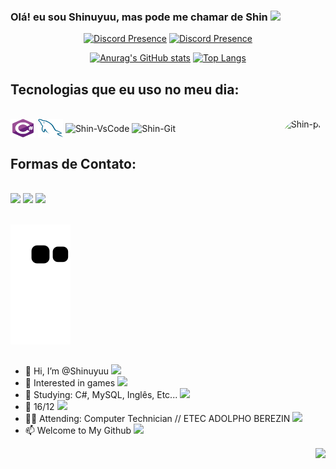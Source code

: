 ### Olá! eu sou Shinuyuu, mas pode me chamar de Shin <img src="https://media.tenor.com/llY4dBe08RkAAAAi/pikachu.gif" width="30px"> 
<div align="center">
  
  [![Discord Presence](https://lanyard.kyrie25.me/api/283679422815535104)](https://discord.com/users/283679422815535104)
 [![Discord Presence](https://lanyard.kyrie25.me/api/280882418674565121?theme=dark&bg=000000&hideDiscrim=true)](https://discord.com/users/280882418674565121)
 
  [![Anurag's GitHub stats](https://github-readme-stats.vercel.app/api?username=Shinuyuu&layout=compact&theme=great-gatsby&text_color=FFFFFF&title_color=FF0000)](https://github.com/anuraghazra/github-readme-stats)
[![Top Langs](https://github-readme-stats.vercel.app/api/top-langs/?username=Shinuyuu&layout=compact&theme=great-gatsby&text_color=FFFFFF&title_color=FF0000)](https://github.com/anuraghazra/github-readme-stats)
</div>

## Tecnologias que eu uso no meu dia:
<div style="display: inline_block"><br>
 <img align="center" alt="Shin-Csharp" height="30" width="40" src="https://raw.githubusercontent.com/devicons/devicon/master/icons/csharp/csharp-original.svg">
  <img align="center" alt="Shin-Mysql" height="30" width="40" src="https://raw.githubusercontent.com/devicons/devicon/master/icons/mysql/mysql-original.svg">
  <img align="center" alt="Shin-VsCode" height="30" width="40" src="https://cdn.jsdelivr.net/gh/devicons/devicon/icons/vscode/vscode-original.svg">
  <img align="center" alt="Shin-Git" height="30" width="40"  src="https://cdn.jsdelivr.net/gh/devicons/devicon/icons/git/git-original.svg">
   <img align="right" alt="Shin-pic" height="150" style="border-radius:50px;"
 src="https://media4.giphy.com/media/HHnQNw8ISxlhYkZIQR/giphy.gif?cid=ecf05e47clq9yrqvueim344ylwuc1fxzto90ry6o0648w5kc&ep=v1_gifs_search&rid=giphy.gif&ct=g">
</div>

## Formas de Contato:
<div style="display: inline_block"><br>
  <a href="https://instagram.com/shinuyuu_" target="_blank"><img src="https://img.shields.io/badge/-Instagram-%23E4405F?style=for-the-badge&logo=instagram&logoColor=white" target="_blank"></a>
  <a href = " "><img src="https://img.shields.io/badge/-Gmail-%23333?style=for-the-badge&logo=gmail&logoColor=white" target="_blank"></a>
  <a href = "https://discord.com/shinuyuu"><img src="https://img.shields.io/badge/Discord-7289DA?style=for-the-badge&logo=discord&logoColor=white" target="_blank"> </a>

  </div>

<br>
   
![Snake animation](https://github.com/victoriaflb/victoriaflb/blob/output/github-contribution-grid-snake.svg)  
  ##
- 👋 Hi, I’m @Shinuyuu <img src="https://media.tenor.com/TkRdt-ZtAgcAAAAi/tychq.gif" width="35px">
- 👀 Interested in games <img src="https://media.tenor.com/1iYwnjLuji0AAAAi/pikachu-minecraft.gif" width="35px">
- 🌱 Studying: C#, MySQL, Inglês, Etc... <img src="https://media.tenor.com/w6ihDzAILIMAAAAi/anime-meme.gif" width="35px">
- 💞️ 16/12 <img src="https://media.tenor.com/eR6Sd6ovSI0AAAAi/love-pikachu-pipoudark.gif" width="35px">
- 👩‍💻 Attending: Computer Technician // ETEC ADOLPHO BEREZIN <img src="https://media.tenor.com/4HDSWO43pHAAAAAi/kumapls-anime.gif" width="35px">
- 📫 Welcome to My Github <img src="https://media.tenor.com/siLSzjQ2PFMAAAAi/makima.gif" width="35px">
<img align="right" height="350em" src="https://i.pinimg.com/originals/4f/d0/c0/4fd0c049c173c9beb5a0101a84deb6f9.gif">
